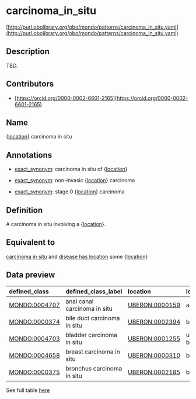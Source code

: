 # carcinoma_in_situ 

[http://purl.obolibrary.org/obo/mondo/patterns/carcinoma_in_situ.yaml](http://purl.obolibrary.org/obo/mondo/patterns/carcinoma_in_situ.yaml)
## Description 

TBD.
## Contributors 
* [https://orcid.org/0000-0002-6601-2165](https://orcid.org/0000-0002-6601-2165) 
## Name 

{[location](http://www.w3.org/2002/07/owl#Thing)} carcinoma in situ

## Annotations 

* [exact_synonym](http://www.geneontology.org/formats/oboInOwl#hasExactSynonym): carcinoma in situ of {[location](http://www.w3.org/2002/07/owl#Thing)}

* [exact_synonym](http://www.geneontology.org/formats/oboInOwl#hasExactSynonym): non-invasic {[location](http://www.w3.org/2002/07/owl#Thing)} carcinoma

* [exact_synonym](http://www.geneontology.org/formats/oboInOwl#hasExactSynonym): stage 0 {[location](http://www.w3.org/2002/07/owl#Thing)} carcinoma

## Definition 

A carcinoma in situ involving a {[location](http://www.w3.org/2002/07/owl#Thing)}.

## Equivalent to 

[carcinoma in situ](http://purl.obolibrary.org/obo/MONDO_0004647) and [disease has location](http://purl.obolibrary.org/obo/RO_0004026) some {[location](http://www.w3.org/2002/07/owl#Thing)}

## Data preview 
| defined_class                                | defined_class_label          | location                                      | location_label   |
|:---------------------------------------------|:-----------------------------|:----------------------------------------------|:-----------------|
| [MONDO:0004707](http://purl.obolibrary.org/obo/MONDO_0004707) | anal canal carcinoma in situ | [UBERON:0000159](http://purl.obolibrary.org/obo/UBERON_0000159) | anal canal       |
| [MONDO:0000374](http://purl.obolibrary.org/obo/MONDO_0000374) | bile duct carcinoma in situ  | [UBERON:0002394](http://purl.obolibrary.org/obo/UBERON_0002394) | bile duct        |
| [MONDO:0004703](http://purl.obolibrary.org/obo/MONDO_0004703) | bladder carcinoma in situ    | [UBERON:0001255](http://purl.obolibrary.org/obo/UBERON_0001255) | urinary bladder  |
| [MONDO:0004658](http://purl.obolibrary.org/obo/MONDO_0004658) | breast carcinoma in situ     | [UBERON:0000310](http://purl.obolibrary.org/obo/UBERON_0000310) | breast           |
| [MONDO:0000375](http://purl.obolibrary.org/obo/MONDO_0000375) | bronchus carcinoma in situ   | [UBERON:0002185](http://purl.obolibrary.org/obo/UBERON_0002185) | bronchus         |

See full table [here](https://github.com/monarch-initiative/mondo/blob/master/src/patterns/data/matches/carcinoma_in_situ.tsv) 
